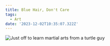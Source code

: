 ```yaml
---
title: Blue Hair, Don't Care
tags:
  - Art
date: '2023-12-02T10:35:07.322Z'
---
```


![Just off to learn martial arts from a turtle guy](https://res.cloudinary.com/cpadilla/image/upload/v1701458445/chrisdpadilla/blog/art/hair_guy_epyqzb.png)
